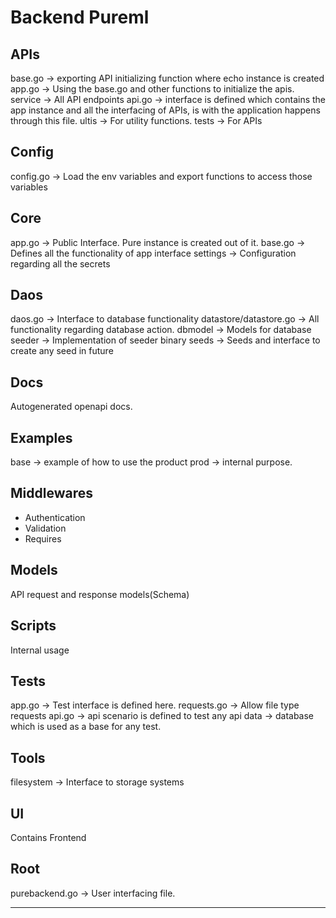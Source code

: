 # Backend Pureml

## APIs

base.go -> exporting API initializing function where echo instance is created
app.go -> Using the base.go and other functions to initialize the apis.
service -> All API endpoints
api.go -> interface is defined which contains the app instance and all the interfacing of APIs, is with the application happens through this file.
ultis -> For utility functions.
tests -> For APIs

## Config

config.go -> Load the env variables and export functions to access those variables

## Core

app.go -> Public Interface. Pure instance is created out of it.
base.go -> Defines all the functionality of app interface
settings -> Configuration regarding all the secrets

## Daos

daos.go -> Interface to database functionality
datastore/datastore.go -> All functionality regarding database action.
dbmodel -> Models for database
seeder -> Implementation of seeder binary
seeds -> Seeds and interface to create any seed in future

## Docs

Autogenerated openapi docs.

## Examples

base -> example of how to use the product
prod -> internal purpose.

## Middlewares

- Authentication
- Validation
- Requires

## Models

API request and response models(Schema)

## Scripts

Internal usage

## Tests

app.go -> Test interface is defined here.
requests.go -> Allow file type requests
api.go -> api scenario is defined to test any api
data -> database which is used as a base for any test.

## Tools
filesystem -> Interface to storage systems

## UI

Contains Frontend

## Root

purebackend.go -> User interfacing file.

---

